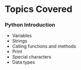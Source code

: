# Topics Covered

### Python Introduction
* Variables
* Strings
* Calling functions and methods
* Print
* Special characters
* Data types